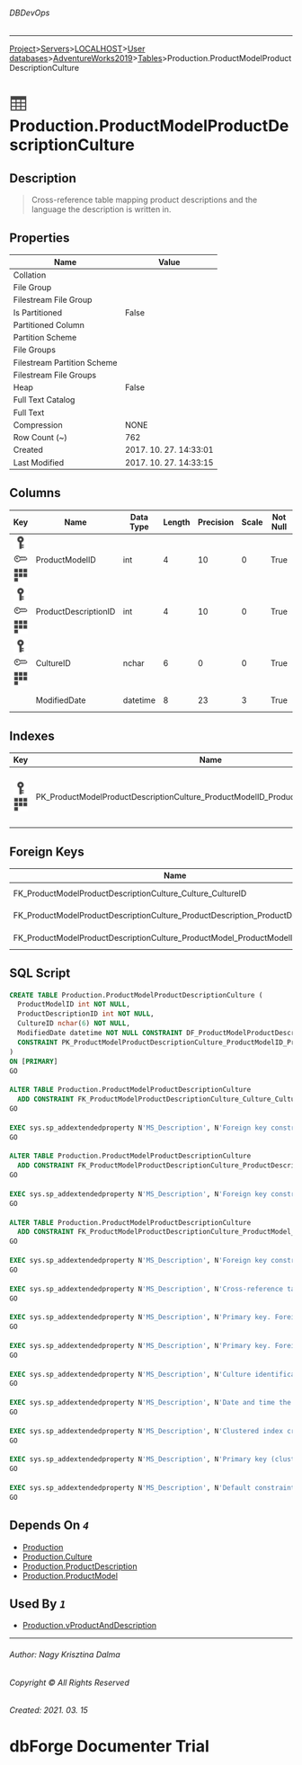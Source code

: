 ###### DBDevOps
___
[Project](../../../../../startpage.md)>[Servers](../../../../Servers.md)>[LOCALHOST](../../../LOCALHOST.md)>[User databases](../../UserDatabases.md)>[AdventureWorks2019](../AdventureWorks2019.md)>[Tables](Tables.md)>Production.ProductModelProductDescriptionCulture


# ![logo](../../../../../Images/table.svg) Production.ProductModelProductDescriptionCulture

## <a name="#Description"></a>Description
> Cross-reference table mapping product descriptions and the language the description is written in.
## <a name="#Properties"></a>Properties
|Name|Value|
|---|---|
|Collation||
|File Group||
|Filestream File Group||
|Is Partitioned|False|
|Partitioned Column||
|Partition Scheme||
|File Groups||
|Filestream Partition Scheme||
|Filestream File Groups||
|Heap|False|
|Full Text Catalog||
|Full Text||
|Compression|NONE|
|Row Count (~)|762|
|Created|2017. 10. 27. 14:33:01|
|Last Modified|2017. 10. 27. 14:33:15|


## <a name="#Columns"></a>Columns
|Key|Name|Data Type|Length|Precision|Scale|Not Null|Identity|Rule|Default|Computed|Persisted|Description
|---|---|---|---|---|---|---|---|---|---|---|---|---
|[![Primary Key PK_ProductModelProductDescriptionCulture_ProductModelID_ProductDescriptionID_CultureID](../../../../../Images/primarykey.svg)](#Indexes)[![Foreign Keys FK_ProductModelProductDescriptionCulture_ProductModel_ProductModelID: Production.ProductModel](../../../../../Images/foreignkey.svg)](#ForeignKeys)[![Cluster Key PK_ProductModelProductDescriptionCulture_ProductModelID_ProductDescriptionID_CultureID](../../../../../Images/Cluster.svg)](#Indexes)|ProductModelID|int|4|10|0|True||||False|False|Primary key. Foreign key to ProductModel.ProductModelID.|
|[![Primary Key PK_ProductModelProductDescriptionCulture_ProductModelID_ProductDescriptionID_CultureID](../../../../../Images/primarykey.svg)](#Indexes)[![Foreign Keys FK_ProductModelProductDescriptionCulture_ProductDescription_ProductDescriptionID: Production.ProductDescription](../../../../../Images/foreignkey.svg)](#ForeignKeys)[![Cluster Key PK_ProductModelProductDescriptionCulture_ProductModelID_ProductDescriptionID_CultureID](../../../../../Images/Cluster.svg)](#Indexes)|ProductDescriptionID|int|4|10|0|True||||False|False|Primary key. Foreign key to ProductDescription.ProductDescriptionID.|
|[![Primary Key PK_ProductModelProductDescriptionCulture_ProductModelID_ProductDescriptionID_CultureID](../../../../../Images/primarykey.svg)](#Indexes)[![Foreign Keys FK_ProductModelProductDescriptionCulture_Culture_CultureID: Production.Culture](../../../../../Images/foreignkey.svg)](#ForeignKeys)[![Cluster Key PK_ProductModelProductDescriptionCulture_ProductModelID_ProductDescriptionID_CultureID](../../../../../Images/Cluster.svg)](#Indexes)|CultureID|nchar|6|0|0|True||||False|False|Culture identification number. Foreign key to Culture.CultureID.|
||ModifiedDate|datetime|8|23|3|True|||(getdate())|False|False|Date and time the record was last updated.|

## <a name="#Indexes"></a>Indexes
|Key|Name|Columns|Unique|Type|Description
|---|---|---|---|---|---
|[![Primary Key PK_ProductModelProductDescriptionCulture_ProductModelID_ProductDescriptionID_CultureID](../../../../../Images/primarykey.svg)](#Indexes)[![Cluster Key PK_ProductModelProductDescriptionCulture_ProductModelID_ProductDescriptionID_CultureID](../../../../../Images/Cluster.svg)](#Indexes)|PK_ProductModelProductDescriptionCulture_ProductModelID_ProductDescriptionID_CultureID|ProductModelID, ProductDescriptionID, CultureID|True||Clustered index created by a primary key constraint.|

## <a name="#ForeignKeys"></a>Foreign Keys
|Name|Columns|Description
|---|---|---
|FK_ProductModelProductDescriptionCulture_Culture_CultureID|CultureID|Foreign key constraint referencing Culture.CultureID.|
|FK_ProductModelProductDescriptionCulture_ProductDescription_ProductDescriptionID|ProductDescriptionID|Foreign key constraint referencing ProductDescription.ProductDescriptionID.|
|FK_ProductModelProductDescriptionCulture_ProductModel_ProductModelID|ProductModelID|Foreign key constraint referencing ProductModel.ProductModelID.|

## <a name="#SqlScript"></a>SQL Script
```SQL
CREATE TABLE Production.ProductModelProductDescriptionCulture (
  ProductModelID int NOT NULL,
  ProductDescriptionID int NOT NULL,
  CultureID nchar(6) NOT NULL,
  ModifiedDate datetime NOT NULL CONSTRAINT DF_ProductModelProductDescriptionCulture_ModifiedDate DEFAULT (getdate()),
  CONSTRAINT PK_ProductModelProductDescriptionCulture_ProductModelID_ProductDescriptionID_CultureID PRIMARY KEY CLUSTERED (ProductModelID, ProductDescriptionID, CultureID)
)
ON [PRIMARY]
GO

ALTER TABLE Production.ProductModelProductDescriptionCulture
  ADD CONSTRAINT FK_ProductModelProductDescriptionCulture_Culture_CultureID FOREIGN KEY (CultureID) REFERENCES Production.Culture (CultureID)
GO

EXEC sys.sp_addextendedproperty N'MS_Description', N'Foreign key constraint referencing Culture.CultureID.', 'SCHEMA', N'Production', 'TABLE', N'ProductModelProductDescriptionCulture', 'CONSTRAINT', N'FK_ProductModelProductDescriptionCulture_Culture_CultureID'
GO

ALTER TABLE Production.ProductModelProductDescriptionCulture
  ADD CONSTRAINT FK_ProductModelProductDescriptionCulture_ProductDescription_ProductDescriptionID FOREIGN KEY (ProductDescriptionID) REFERENCES Production.ProductDescription (ProductDescriptionID)
GO

EXEC sys.sp_addextendedproperty N'MS_Description', N'Foreign key constraint referencing ProductDescription.ProductDescriptionID.', 'SCHEMA', N'Production', 'TABLE', N'ProductModelProductDescriptionCulture', 'CONSTRAINT', N'FK_ProductModelProductDescriptionCulture_ProductDescription_ProductDescriptionID'
GO

ALTER TABLE Production.ProductModelProductDescriptionCulture
  ADD CONSTRAINT FK_ProductModelProductDescriptionCulture_ProductModel_ProductModelID FOREIGN KEY (ProductModelID) REFERENCES Production.ProductModel (ProductModelID)
GO

EXEC sys.sp_addextendedproperty N'MS_Description', N'Foreign key constraint referencing ProductModel.ProductModelID.', 'SCHEMA', N'Production', 'TABLE', N'ProductModelProductDescriptionCulture', 'CONSTRAINT', N'FK_ProductModelProductDescriptionCulture_ProductModel_ProductModelID'
GO

EXEC sys.sp_addextendedproperty N'MS_Description', N'Cross-reference table mapping product descriptions and the language the description is written in.', 'SCHEMA', N'Production', 'TABLE', N'ProductModelProductDescriptionCulture'
GO

EXEC sys.sp_addextendedproperty N'MS_Description', N'Primary key. Foreign key to ProductModel.ProductModelID.', 'SCHEMA', N'Production', 'TABLE', N'ProductModelProductDescriptionCulture', 'COLUMN', N'ProductModelID'
GO

EXEC sys.sp_addextendedproperty N'MS_Description', N'Primary key. Foreign key to ProductDescription.ProductDescriptionID.', 'SCHEMA', N'Production', 'TABLE', N'ProductModelProductDescriptionCulture', 'COLUMN', N'ProductDescriptionID'
GO

EXEC sys.sp_addextendedproperty N'MS_Description', N'Culture identification number. Foreign key to Culture.CultureID.', 'SCHEMA', N'Production', 'TABLE', N'ProductModelProductDescriptionCulture', 'COLUMN', N'CultureID'
GO

EXEC sys.sp_addextendedproperty N'MS_Description', N'Date and time the record was last updated.', 'SCHEMA', N'Production', 'TABLE', N'ProductModelProductDescriptionCulture', 'COLUMN', N'ModifiedDate'
GO

EXEC sys.sp_addextendedproperty N'MS_Description', N'Clustered index created by a primary key constraint.', 'SCHEMA', N'Production', 'TABLE', N'ProductModelProductDescriptionCulture', 'INDEX', N'PK_ProductModelProductDescriptionCulture_ProductModelID_ProductDescriptionID_CultureID'
GO

EXEC sys.sp_addextendedproperty N'MS_Description', N'Primary key (clustered) constraint', 'SCHEMA', N'Production', 'TABLE', N'ProductModelProductDescriptionCulture', 'CONSTRAINT', N'PK_ProductModelProductDescriptionCulture_ProductModelID_ProductDescriptionID_CultureID'
GO

EXEC sys.sp_addextendedproperty N'MS_Description', N'Default constraint value of GETDATE()', 'SCHEMA', N'Production', 'TABLE', N'ProductModelProductDescriptionCulture', 'CONSTRAINT', N'DF_ProductModelProductDescriptionCulture_ModifiedDate'
GO
```

## <a name="#DependsOn"></a>Depends On _`4`_
- [Production](../Security/Schemas/Production.md)
- [Production.Culture](Production.Culture.md)
- [Production.ProductDescription](Production.ProductDescription.md)
- [Production.ProductModel](Production.ProductModel.md)


## <a name="#UsedBy"></a>Used By _`1`_
- [Production.vProductAndDescription](../Views/Production.vProductAndDescription.md)


___
###### Author: Nagy Krisztina Dalma
###### Copyright © All Rights Reserved
###### Created: 2021. 03. 15

# dbForge Documenter Trial
